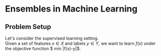 # Ensembles in Machine Learning

## Problem Setup
Let's consider the supervised learning setting.  
Given a set of features $x \in X$ and labels $y \in Y$, we want to learn $f(x)$ under the objective function $ min |f(x)-y|$.
